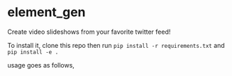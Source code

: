 element_gen
===========

Create video slideshows from your favorite twitter feed!

To install it, clone this repo then run ``pip install -r requirements.txt`` and ``pip install -e .``

usage goes as follows,

